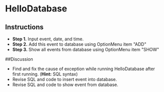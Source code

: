 # HelloDatabase
## Instructions
- **Step 1.** Input event, date, and time.
- **Step 2.** Add this event to database using OptionMenu item "ADD"
- **Step 3.** Show all events from database using OptionMenu item "SHOW"

##Discussion
- Find and fix the cause of exception while running HelloDatabase after first running. (**Hint:** SQL syntax)
- Revise SQL and code to insert event into database.
- Revise SQL and code to show event from database.
